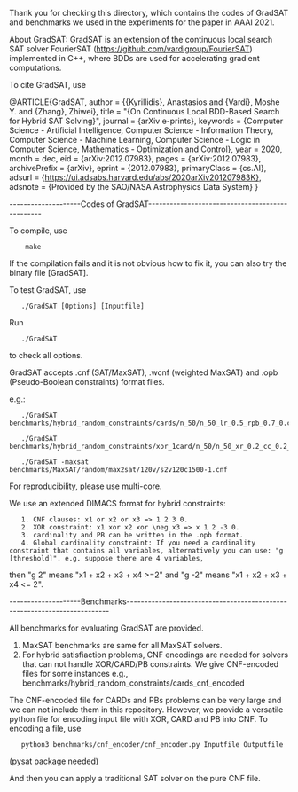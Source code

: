 Thank you for checking this directory, which contains the codes of GradSAT and benchmarks we used in the experiments for the paper in AAAI 2021. 

About GradSAT: GradSAT is an extension of the continuous local search SAT solver FourierSAT (https://github.com/vardigroup/FourierSAT) implemented in C++, where BDDs are used for accelerating gradient computations. 

To cite GradSAT, use 

@ARTICLE{GradSAT,
       author = {{Kyrillidis}, Anastasios and {Vardi}, Moshe Y. and {Zhang}, Zhiwei},
        title = "{On Continuous Local BDD-Based Search for Hybrid SAT Solving}",
      journal = {arXiv e-prints},
     keywords = {Computer Science - Artificial Intelligence, Computer Science - Information Theory, Computer Science - Machine Learning, Computer Science - Logic in Computer Science, Mathematics - Optimization and Control},
         year = 2020,
        month = dec,
          eid = {arXiv:2012.07983},
        pages = {arXiv:2012.07983},
archivePrefix = {arXiv},
       eprint = {2012.07983},
 primaryClass = {cs.AI},
       adsurl = {https://ui.adsabs.harvard.edu/abs/2020arXiv201207983K},
      adsnote = {Provided by the SAO/NASA Astrophysics Data System}
}

--------------------Codes of GradSAT------------------------------------------------

To compile, use 

        make

If the compilation fails and it is not obvious how to fix it, you can also try the binary file [GradSAT].

To test GradSAT, use 

       ./GradSAT [Options] [Inputfile]
       
Run 

       ./GradSAT 
to check all options. 

GradSAT accepts .cnf (SAT/MaxSAT), .wcnf (weighted MaxSAT) and .opb (Pseudo-Boolean constraints) format files.

e.g.:

       ./GradSAT benchmarks/hybrid_random_constraints/cards/n_50/n_50_lr_0.5_rpb_0.7_0.cnf.opb

       ./GradSAT benchmarks/hybrid_random_constraints/xor_1card/n_50/n_50_xr_0.2_cc_0.2_0.cnf

       ./GradSAT -maxsat benchmarks/MaxSAT/random/max2sat/120v/s2v120c1500-1.cnf

For reproducibility, please use multi-core.

We use an extended DIMACS format for hybrid constraints:

       1. CNF clauses: x1 or x2 or x3 => 1 2 3 0.
       2. XOR constraint: x1 xor x2 xor \neg x3 => x 1 2 -3 0.
       3. cardinality and PB can be written in the .opb format.
       4. Global cardinality constraint: If you need a cardinality constraint that contains all variables, alternatively you can use: "g [threshold]". e.g. suppose there are 4 variables, 
then "g 2" means "x1 + x2 + x3 + x4 >=2" and "g -2" means "x1 + x2 + x3 + x4 <= 2".

--------------------Benchmarks-------------------------------------------------------------------------

All benchmarks for evaluating GradSAT are provided. 
1. MaxSAT benchmarks are same for all MaxSAT solvers. 
2. For hybrid satisfiaction problems, CNF encodings are needed for solvers that can not handle XOR/CARD/PB constraints. We give CNF-encoded files for some instances 
e.g., 
       benchmarks/hybrid_random_constraints/cards_cnf_encoded

The CNF-encoded file for CARDs and PBs problems can be very large and we can not include them in this repository. However, we provide a versatile python file for encoding input file with XOR, CARD and PB into CNF. To encoding a file, use

       python3 benchmarks/cnf_encoder/cnf_encoder.py Inputfile Outputfile
(pysat package needed)

And then you can apply a traditional SAT solver on the pure CNF file.


